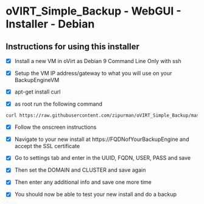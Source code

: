 # oVIRT_Simple_Backup - WebGUI - Installer - Debian

## Instructions for using this installer

 - [x] Install a new VM in oVirt as Debian 9 Command Line Only with ssh
 
 - [x] Setup the VM IP address/gateway to what you will use on your BackupEngineVM
 
 - [x] apt-get install curl
 
 - [x] as root run the following command
 ```bash
curl https://raw.githubusercontent.com/zipurman/oVIRT_Simple_Backup/master/server/site/installer/install.sh | bash
```

 - [x] Follow the onscreen instructions
 
 - [x] Navigate to your new install at https://FQDNofYourBackupEngine and accept the SSL certificate
 
 - [x] Go to settings tab and enter in the UUID, FQDN, USER, PASS and save
 
 - [x] Then set the DOMAIN and CLUSTER and save again
 
 - [x] Then enter any additional info and save one more time
 
 - [x] You should now be able to test your new install and do a backup